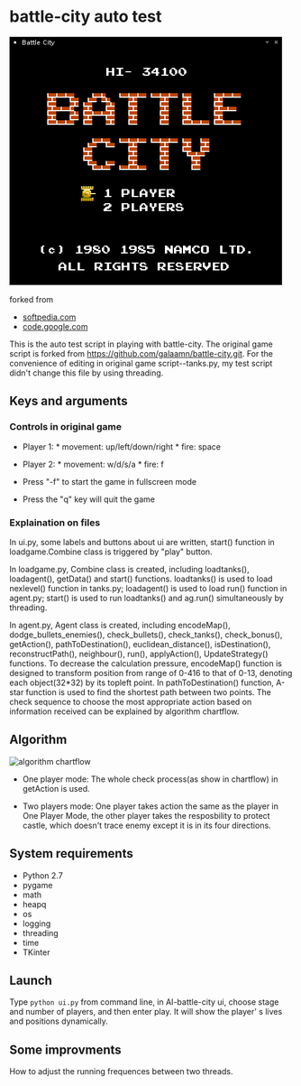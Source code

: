 # battle-city auto test

![game home screen](/images/screens/01.png)

forked from
* [softpedia.com](http://linux.softpedia.com/get/GAMES-ENTERTAINMENT/Arcade/BattleCity-Tanks-59571.shtml)
* [code.google.com](https://code.google.com/archive/p/battle-city-tanks/)

This is the auto test script in playing with battle-city. The original game script is forked from https://github.com/galaamn/battle-city.git. For the convenience of editing in original game script--tanks.py, my test script didn't change this file by using threading.
## Keys and arguments

### Controls in original game
- Player 1: * movement: up/left/down/right * fire: space
- Player 2: * movement: w/d/s/a * fire: f

- Press "-f" to start the game in fullscreen mode
- Press the "q" key will quit the game

### Explaination on files

In ui.py, some labels and buttons about ui are written, start() function in loadgame.Combine class is triggered by "play" button.

In loadgame.py, Combine class is created, including loadtanks(), loadagent(), getData() and start() functions. loadtanks() is used to load nexlevel() function in tanks.py; loadagent() is used to load run() function in agent.py; start() is used to run loadtanks() and ag.run() simultaneously by threading.

In agent.py, Agent class is created, including encodeMap(), dodge_bullets_enemies(), check_bullets(), check_tanks(), check_bonus(), getAction(), pathToDestination(), euclidean_distance(), isDestination(), reconstructPath(), neighbour(), run(), applyAction(), UpdateStrategy() functions. To decrease the calculation pressure, encodeMap() function is designed to transform position from range of 0-416 to that of 0-13, denoting each object(32*32) by its topleft point. In pathToDestination() function, A-star function is used to find the shortest path between two points. The check sequence to choose the most appropriate action based on information received can be explained by algorithm chartflow. 

## Algorithm

![algorithm chartflow](battle-city-algorithm.png=100x20)

- One player mode:
The whole check process(as show in chartflow) in getAction is used.

- Two players mode:
One player takes action the same as the player in One Player Mode, the other player takes the resposbility to protect castle, which doesn't trace enemy except it is in its four directions.


## System requirements
* Python 2.7
* pygame
* math
* heapq
* os
* logging
* threading
* time
* TKinter

## Launch
Type `python ui.py` from command line, in AI-battle-city ui, choose stage and number of players, and then enter play. It will show the player' s lives and positions dynamically. 

## Some improvments
How to adjust the running frequences between two threads.
